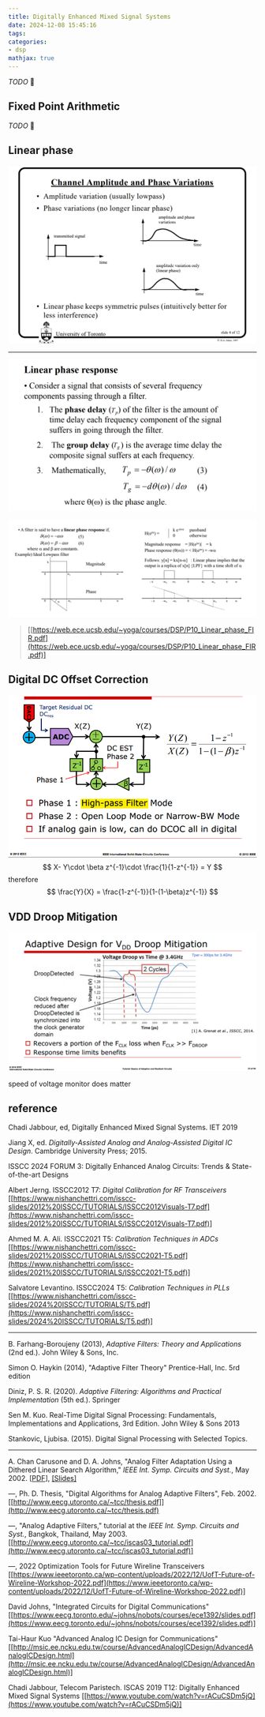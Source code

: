 ```yaml
---
title: Digitally Enhanced Mixed Signal Systems
date: 2024-12-08 15:45:16
tags:
categories:
- dsp
mathjax: true
---
```


*TODO* &#128197;

## Fixed Point Arithmetic

*TODO* &#128197;



## Linear phase

![image-20241213232002042](digitally-enhanced/image-20241213232002042.png)

---

![image-20241213233748837](digitally-enhanced/image-20241213233748837.png)

![image-20241213233917966](digitally-enhanced/image-20241213233917966.png)

> [[https://web.ece.ucsb.edu/~yoga/courses/DSP/P10_Linear_phase_FIR.pdf](https://web.ece.ucsb.edu/~yoga/courses/DSP/P10_Linear_phase_FIR.pdf)]





## Digital DC Offset Correction

![image-20241229122711845](digitally-enhanced/image-20241229122711845.png)
$$
X- Y\cdot \beta z^{-1}\cdot \frac{1}{1-z^{-1}} = Y
$$
therefore
$$
\frac{Y}{X} = \frac{1-z^{-1}}{1-(1-\beta)z^{-1}}
$$



## VDD Droop Mitigation

![image-20250105134745277](digitally-enhanced/image-20250105134745277.png)

speed of voltage monitor does matter










## reference

Chadi Jabbour, ed, Digitally Enhanced Mixed Signal Systems. IET 2019

Jiang X, ed. *Digitally-Assisted Analog and Analog-Assisted Digital IC Design*. Cambridge University Press; 2015.

ISSCC 2024 FORUM 3: Digitally Enhanced Analog Circuits: Trends & State-of-the-art Designs

Albert Jerng. ISSCC2012 T7: *Digital Calibration for RF Transceivers* [[https://www.nishanchettri.com/isscc-slides/2012%20ISSCC/TUTORIALS/ISSCC2012Visuals-T7.pdf](https://www.nishanchettri.com/isscc-slides/2012%20ISSCC/TUTORIALS/ISSCC2012Visuals-T7.pdf)]

Ahmed M. A. Ali. ISSCC2021 T5: *Calibration Techniques in ADCs* [[https://www.nishanchettri.com/isscc-slides/2021%20ISSCC/TUTORIALS/ISSCC2021-T5.pdf](https://www.nishanchettri.com/isscc-slides/2021%20ISSCC/TUTORIALS/ISSCC2021-T5.pdf)]

Salvatore Levantino. ISSCC2024 T5: *Calibration Techniques in PLLs* [[https://www.nishanchettri.com/isscc-slides/2024%20ISSCC/TUTORIALS/T5.pdf](https://www.nishanchettri.com/isscc-slides/2024%20ISSCC/TUTORIALS/T5.pdf)]

---

B. Farhang-Boroujeny (2013), *Adaptive Filters: Theory and Applications* (2nd ed.). John Wiley & Sons, Inc.

Simon O. Haykin (2014), "Adaptive Filter Theory" Prentice-Hall, Inc. 5rd edition

Diniz, P. S. R. (2020). *Adaptive Filtering: Algorithms and Practical Implementation* (5th ed.). Springer

Sen M. Kuo. Real-Time Digital Signal Processing: Fundamentals, Implementations and Applications, 3rd Edition. John Wiley & Sons 2013

Stankovic, Ljubisa. (2015). Digital Signal Processing with Selected Topics. 

---

A. Chan Carusone and D. A. Johns, "Analog Filter Adaptation Using a Dithered Linear Search Algorithm," *IEEE Int. Symp. Circuits and Syst.*, May 2002. [[PDF](http://www.eecg.utoronto.ca/~tcc/iscas_02a.pdf)], [[Slides]](http://www.eecg.utoronto.ca/~tcc/iscas_02a_slides.pdf)

—, Ph. D. Thesis, "Digital Algorithms for Analog Adaptive Filters", Feb. 2002. [[http://www.eecg.utoronto.ca/~tcc/thesis.pdf]](http://www.eecg.utoronto.ca/~tcc/thesis.pdf)

—, "Analog Adaptive Filters," tutorial at the *IEEE Int. Symp. Circuits and Syst.*, Bangkok, Thailand, May 2003. [[http://www.eecg.utoronto.ca/~tcc/iscas03_tutorial.pdf](http://www.eecg.utoronto.ca/~tcc/iscas03_tutorial.pdf)]

—, 2022 Optimization Tools for Future Wireline Transceivers [[https://www.ieeetoronto.ca/wp-content/uploads/2022/12/UofT-Future-of-Wireline-Workshop-2022.pdf](https://www.ieeetoronto.ca/wp-content/uploads/2022/12/UofT-Future-of-Wireline-Workshop-2022.pdf)]

David Johns, "Integrated Circuits for Digital Communications" [[https://www.eecg.toronto.edu/~johns/nobots/courses/ece1392/slides.pdf](https://www.eecg.toronto.edu/~johns/nobots/courses/ece1392/slides.pdf)]

Tai-Haur Kuo "Advanced Analog IC Design for Communications" [[http://msic.ee.ncku.edu.tw/course/AdvancedAnalogICDesign/AdvancedAnalogICDesign.html](http://msic.ee.ncku.edu.tw/course/AdvancedAnalogICDesign/AdvancedAnalogICDesign.html)]

Chadi Jabbour, Telecom Paristech. ISCAS 2019 T12: Digitally Enhanced Mixed Signal Systems [[https://www.youtube.com/watch?v=rACuCSDm5jQ](https://www.youtube.com/watch?v=rACuCSDm5jQ)]

